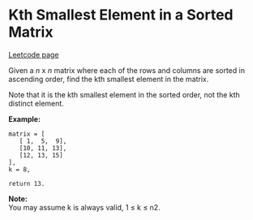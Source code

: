 # Kth Smallest Element in a Sorted Matrix
[Leetcode page](https://leetcode.com/problems/kth-smallest-element-in-a-sorted-matrix/description)

Given a _n_ x _n_ matrix where each of the rows and columns are sorted in
ascending order, find the kth smallest element in the matrix.

Note that it is the kth smallest element in the sorted order, not the kth
distinct element.

**Example:**

    
    
    matrix = [
       [ 1,  5,  9],
       [10, 11, 13],
       [12, 13, 15]
    ],
    k = 8,
    
    return 13.
    

**Note:**  
You may assume k is always valid, 1  ≤ k ≤ n2.

